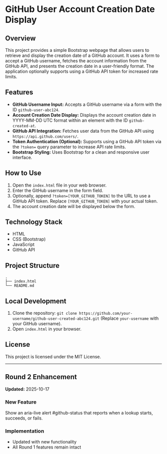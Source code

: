 # GitHub User Account Creation Date Display

## Overview

This project provides a simple Bootstrap webpage that allows users to retrieve and display the creation date of a GitHub account. It uses a form to accept a GitHub username, fetches the account information from the GitHub API, and presents the creation date in a user-friendly format. The application optionally supports using a GitHub API token for increased rate limits.

## Features

*   **GitHub Username Input:** Accepts a GitHub username via a form with the ID `github-user-abc124`.
*   **Account Creation Date Display:** Displays the account creation date in YYYY-MM-DD UTC format within an element with the ID `github-created-at`.
*   **GitHub API Integration:** Fetches user data from the GitHub API using `https://api.github.com/users/`.
*   **Token Authentication (Optional):** Supports using a GitHub API token via the `?token=` query parameter to increase API rate limits.
*   **Bootstrap Styling:** Uses Bootstrap for a clean and responsive user interface.

## How to Use

1.  Open the `index.html` file in your web browser.
2.  Enter the GitHub username in the form field.
3.  Optionally, append `?token=[YOUR_GITHUB_TOKEN]` to the URL to use a GitHub API token. Replace `[YOUR_GITHUB_TOKEN]` with your actual token.
4.  The account creation date will be displayed below the form.

## Technology Stack

*   HTML
*   CSS (Bootstrap)
*   JavaScript
*   GitHub API

## Project Structure

```
.
├── index.html
└── README.md
```

## Local Development

1.  Clone the repository: `git clone https://github.com/your-username/github-user-created-abc124.git` (Replace `your-username` with your GitHub username).
2.  Open `index.html` in your browser.

## License

This project is licensed under the MIT License.

---

## Round 2 Enhancement
**Updated:** 2025-10-17

### New Feature
Show an aria-live alert #github-status that reports when a lookup starts, succeeds, or fails.

### Implementation
- Updated with new functionality
- All Round 1 features remain intact
